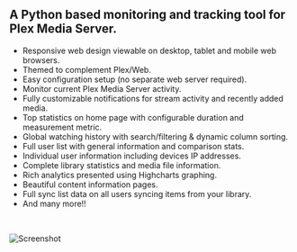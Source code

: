 ## A Python based monitoring and tracking tool for Plex Media Server. 

-   Responsive web design viewable on desktop, tablet and mobile web browsers.
-   Themed to complement Plex/Web.
-   Easy configuration setup (no separate web server required).
-   Monitor current Plex Media Server activity.
-   Fully customizable notifications for stream activity and recently added media.
-   Top statistics on home page with configurable duration and measurement metric.
-   Global watching history with search/filtering & dynamic column sorting.
-   Full user list with general information and comparison stats.
-   Individual user information including devices IP addresses.
-   Complete library statistics and media file information.
-   Rich analytics presented using Highcharts graphing.
-   Beautiful content information pages.
-   Full sync list data on all users syncing items from your library.
-   And many more!!
<br />

![Screenshot](https://camo.githubusercontent.com/8e79a14ca41c16c2b1390fd3b3d686e90d5f1aaf2b466327f20d03fd123156cc/68747470733a2f2f74617574756c6c692e636f6d2f696d616765732f73637265656e73686f74732f61637469766974792d636f6d707265737365642e6a70673f763d32)